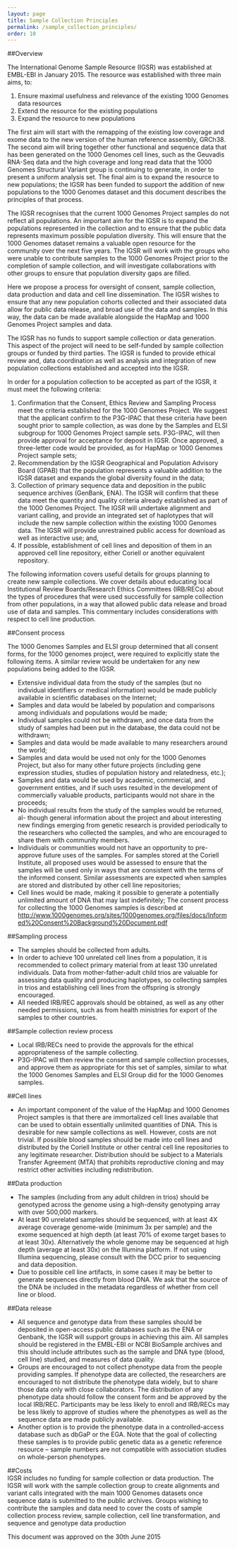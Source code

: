 ```yaml
---
layout: page
title: Sample Collection Principles
permalink: /sample_collection_principles/
order: 10
---
```


##Overview

The International Genome Sample Resource (IGSR) was established at EMBL-EBI in January 2015. The resource was established with three main aims, to:

1.	Ensure maximal usefulness and relevance of the existing 1000 Genomes data resources
2.	Extend the resource for the existing populations
3.	Expand the resource to new populations

The first aim will start with the remapping of the existing low coverage and exome data to the new version of the human reference assembly, GRCh38. The second aim will bring together other functional and sequence data that has been generated on the 1000 Genomes cell lines, such as the Geuvadis RNA-Seq data and the high coverage and long read data that the 1000 Genomes Structural Variant group is continuing to generate, in order to present a uniform analysis set. The final aim is to expand the resource to new populations; the IGSR has been funded to support the addition of new populations to the 1000 Genomes dataset and this document describes the principles of that process.

The IGSR recognises that the current 1000 Genomes Project samples do not reflect all populations. An important aim for the IGSR is to expand the populations represented in the collection and to ensure that the public data represents maximum possible population diversity. This will ensure that the 1000 Genomes dataset remains a valuable open resource for the community over the next five years. The IGSR will work with the groups who were unable to contribute samples to the 1000 Genomes Project prior to the completion of sample collection, and will investigate collaborations with other groups to ensure that population diversity gaps are filled.

Here we propose a process for oversight of consent, sample collection, data production and data and cell line dissemination. The IGSR wishes to ensure that any new population cohorts collected and their associated data allow for public data release, and broad use of the data and samples. In this way, the data can be made available alongside the HapMap and 1000 Genomes Project samples and data. 

The IGSR has no funds to support sample collection or data generation. This aspect of the project will need to be self-funded by sample collection groups or funded by third parties. The IGSR is funded to provide ethical review and, data coordination as well as analysis and integration of new population collections established and accepted into the IGSR.   

In order for a population collection to be accepted as part of the IGSR, it must meet the following criteria:

1.	Confirmation that the Consent, Ethics Review and Sampling Process meet the criteria established for the 1000 Genomes Project.  We suggest that the applicant confirm to the P3G-IPAC that these criteria have been sought prior to sample collection, as was done by the Samples and ELSI subgroup for 1000 Genomes Project sample sets. P3G-IPAC, will then provide approval for acceptance for deposit in IGSR.  Once approved, a three-letter code would be provided, as for HapMap or 1000 Genomes Project sample sets;
2.	Recommendation by the IGSR Geographical and Population Advisory Board (GPAB) that the population represents a valuable addition to the IGSR dataset and expands the global diversity found in the data;
3.	Collection of primary sequence data and deposition in the public sequence archives (GenBank, ENA).  The IGSR will confirm that these data meet the quantity and quality criteria already established as part of the 1000 Genomes Project. The IGSR will undertake alignment and variant calling, and provide an integrated set of haplotypes that will include the new sample collection within the existing 1000 Genomes data. The IGSR will provide unrestrained public access for download as well as interactive use; and,
4.	If possible, establishment of cell lines and deposition of them in an approved cell line repository, either Coriell or another equivalent repository.

The following information covers useful details for groups planning to create new sample collections. We cover details about educating local Institutional Review Boards/Research Ethics Committees (IRB/RECs) about the types of procedures that were used successfully for sample collection from other populations, in a way that allowed public data release and broad use of data and samples.  This commentary includes considerations with respect to cell line production. 

##Consent process 

The 1000 Genomes Samples and ELSI group determined that all consent forms, for the 1000 genomes project, were required to explicitly state the following items. A similar review would be undertaken for any new populations being added to the IGSR.

- Extensive individual data from the study of the samples (but no individual identifiers or medical information) would be made publicly available in scientific databases on the Internet;
- Samples and data would be labeled by population and comparisons among individuals and populations would be made; 
- Individual samples could not be withdrawn, and once data from the study of samples had been put in the database, the data could not be withdrawn; 
- Samples and data would be made available to many researchers around the world; 
- Samples and data would be used not only for the 1000 Genomes Project, but also for many other future projects (including gene expression studies, studies of population history and relatedness, etc.); 
- Samples and data would be used by academic, commercial, and government entities, and if such uses resulted in the development of commercially valuable products, participants would not share in the proceeds; 
- No individual results from the study of the samples would be returned, al- though general information about the project and about interesting new findings emerging from genetic research is provided periodically to the researchers who collected the samples, and who are encouraged to share them with community members. 
- Individuals or communities would not have an opportunity to pre-approve future uses of the samples. For samples stored at the Coriell Institute, all proposed uses would be assessed to ensure that the samples will be used only in ways that are consistent with the terms of the informed consent. Similar assessments are expected when samples are stored and distributed by other cell line repositories; 
- Cell lines would be made, making it possible to generate a potentially unlimited amount of DNA that may last indefinitely; 
The consent process for collecting the 1000 Genomes samples is described at http://www.1000genomes.org/sites/1000genomes.org/files/docs/Informed%20Consent%20Background%20Document.pdf

##Sampling process
- The samples should be collected from adults.
- In order to achieve 100 unrelated cell lines from a population, it is recommended to collect primary material from at least 130 unrelated individuals.  Data from mother-father-adult child trios are valuable for assessing data quality and producing haplotypes, so collecting samples in trios and establishing cell lines from the offspring is strongly encouraged.  
- All needed IRB/REC approvals should be obtained, as well as any other needed permissions, such as from health ministries for export of the samples to other countries.  

##Sample collection review process
- Local IRB/RECs need to provide the approvals for the ethical appropriateness of the sample collecting.  
- P3G-IPAC will then review the consent and sample collection processes, and approve them as appropriate for this set of samples, similar to what the 1000 Genomes Samples and ELSI Group did for the 1000 Genomes samples.

##Cell lines

- An important component of the value of the HapMap and 1000 Genomes Project samples is that there are immortalized cell lines available that can be used to obtain essentially unlimited quantities of DNA.  This is desirable for new sample collections as well.  However, costs are not trivial.   If possible blood samples should be made into cell lines and distributed by the Coriell Institute or other central cell line repositories to any legitimate researcher.  Distribution should be subject to a Materials Transfer Agreement (MTA) that prohibits reproductive cloning and may restrict other activities including redistribution.

##Data production
- The samples (including from any adult children in trios) should be genotyped across the genome using a high-density genotyping array with over 500,000 markers.
- At least 90 unrelated samples should be sequenced, with at least 4X average coverage genome-wide (minimum 3x per sample) and the exome sequenced at high depth (at least 70% of exome target bases to at least 30x).  Alternatively the whole genome may be sequenced at high depth (average at least 30x) on the Illumina platform. If not using Illumina sequencing, please consult with the DCC prior to sequencing and data deposition.
- Due to possible cell line artifacts, in some cases it may be better to generate sequences directly from blood DNA. We ask that the source of the DNA be included in the metadata regardless of whether from cell line or blood.

##Data release
- All sequence and genotype data from these samples should be deposited in open-access public databases such as the ENA or Genbank, the IGSR will support groups in achieving this aim. All samples should be registered in the EMBL-EBI or NCBI BioSample archives and this should include attributes such as the sample and DNA type (blood, cell line) studied, and measures of data quality.
- Groups are encouraged to not collect phenotype data from the people providing samples.  If phenotype data are collected, the researchers are encouraged to not distribute the phenotype data widely, but to share those data only with close collaborators.  The distribution of any phenotype data should follow the consent form and be approved by the local IRB/REC.  Participants may be less likely to enroll and IRB/RECs may be less likely to approve of studies where the phenotypes as well as the sequence data are made publicly available.  
- Another option is to provide the phenotype data in a controlled-access database such as dbGaP or the EGA.  Note that the goal of collecting these samples is to provide public genetic data as a genetic reference resource – sample numbers are not compatible with association studies on whole-person phenotypes.  

##Costs  
IGSR includes no funding for sample collection or data production. The IGSR will work with the sample collection group to create alignments and variant calls integrated with the main 1000 Genomes datasets once sequence data is submitted to the public archives. Groups wishing to contribute the samples and data need to cover the costs of sample collection process review, sample collection, cell line transformation, and sequence and genotype data production

This document was approved on the 30th June 2015
